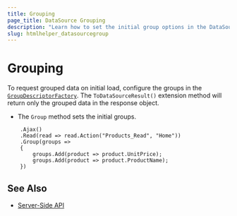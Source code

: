 ```yaml
---
title: Grouping
page_title: DataSource Grouping
description: "Learn how to set the initial group options in the DataSource component for {{ site.framework }}."
slug: htmlhelper_datasourcegroup
---
```


# Grouping

To request grouped data on initial load, configure the groups in the [`GroupDescriptorFactory`](/api/Kendo.Mvc.UI.Fluent/DataSourceGroupDescriptorFactory). The `ToDataSourceResult()` extension method will return only the grouped data in the response object.

* The `Group` method sets the initial groups.

```HtmlHelper
    .Ajax()
    .Read(read => read.Action("Products_Read", "Home"))
    .Group(groups =>
    {
        groups.Add(product => product.UnitPrice);
        groups.Add(product => product.ProductName);
    })
```

## See Also

* [Server-Side API](/api/datasource)
